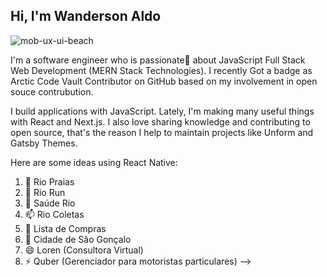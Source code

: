 ## Hi, I'm Wanderson Aldo

![mob-ux-ui-beach](https://user-images.githubusercontent.com/10963220/91584207-b0a83a00-e928-11ea-9e09-d0874e54b868.gif)

I'm a software engineer who is passionate💖 about JavaScript Full Stack Web Development (MERN Stack Technologies). I recently Got a badge as Arctic Code Vault Contributor on GitHub based on my involvement in open souce contrubution.

I build applications with JavaScript. Lately, I'm making many useful things with React and Next.js. I also love sharing knowledge and contributing to open source, that's the reason I help to maintain projects like Unform and Gatsby Themes.

Here are some ideas using React Native:

1. 🔭 Rio Praias
2. 🌱 Rio Run
3. 👯 Saúde Rio
4. 📫 Rio Coletas
5. 🤔  Lista de Compras
6. 💬 Cidade de São Gonçalo
7. 😄 Loren (Consultora Virtual)
8. ⚡  Quber (Gerenciador para motoristas particulares)
-->

